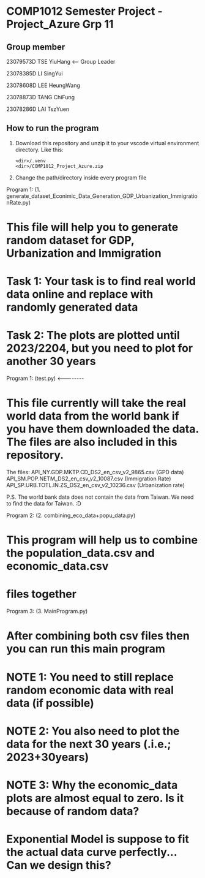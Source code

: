 # COMP1012 Semester Project - Project_Azure Grp 11
## Group member
23079573D TSE   YiuHang <-- Group Leader

23078385D	LI	  SingYui

23078608D	LEE	  HeungWang

23078873D	TANG	ChiFung

23078286D	LAI	TszYuen

## How to run the program
1. Download this repository and unzip it to your vscode virtual environment directory.
   Like this:
   ```
   <dir>/.venv
   <dir>/COMP1012_Project_Azure.zip
   ```
3. Change the path/directory inside every program file

Program 1: (1. generate_dataset_Econimic_Data_Generation_GDP_Urbanization_ImmigrationRate.py)
# This file will help you to generate random dataset for GDP, Urbanization and Immigration
# Task 1: Your task is to find real world data online and replace with randomly generated data
# Task 2: The plots are plotted until 2023/2204, but you need to plot for another 30 years 

Program 1: (test.py)                                        <--------
# This file currently will take the real world data from the world bank if you have them downloaded the data. The files are also included in this repository.
The files:
API_NY.GDP.MKTP.CD_DS2_en_csv_v2_9865.csv (GPD data)
API_SM.POP.NETM_DS2_en_csv_v2_10087.csv (Immigration Rate)
API_SP.URB.TOTL.IN.ZS_DS2_en_csv_v2_10236.csv (Urbanization rate)

P.S. The world bank data does not contain the data from Taiwan.
We need to find the data for Taiwan. :D

Program 2: (2. combining_eco_data+popu_data.py)
# This program will help us to combine the population_data.csv and economic_data.csv 
# files together

Program 3: (3. MainProgram.py)
# After combining both csv files then you can run this main program
# NOTE 1: You need to still replace random economic data with real data (if possible)
# NOTE 2: You also need to plot the data for the next 30 years (.i.e.; 2023+30years) 
# NOTE 3: Why the economic_data plots are almost equal to zero. Is it because of random data?
# Exponential Model is suppose to fit the actual data curve perfectly... Can we design this?

